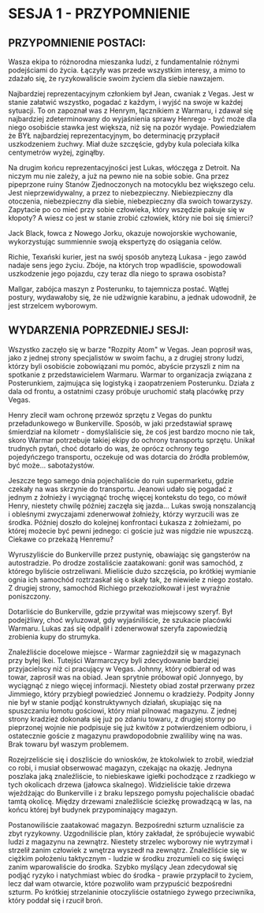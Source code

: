 # SESJA 1 - PRZYPOMNIENIE

## PRZYPOMNIENIE POSTACI:

Wasza ekipa to różnorodna mieszanka ludzi, z fundamentalnie różnymi podejściami do życia. Łączyły was przede wszystkim interesy, a mimo to zdażało się, że ryzykowaliście swoim życiem dla siebie nawzajem.

Najbardziej reprezentacyjnym członkiem był Jean, cwaniak z Vegas. Jest w stanie załatwić wszystko, pogadać z każdym, i wyjść na swoje w każdej sytuacji. To on zapoznał was z Henrym, łącznikiem z Warmaru, i zdawał się najbardziej zdeterminowany do wyjaśnienia sprawy Henrego - być może dla niego osobiście stawka jest większa, niż się na pozór wydaje. Powiedziałem że BYŁ najbardziej reprezentacyjnym, bo determinację przypłacił uszkodzeniem żuchwy. Miał duże szczęście, gdyby kula poleciała kilka centymetrów wyżej, zginąłby.

Na drugim końcu reprezentacyjności jest Lukas, włóczęga z Detroit. Na niczym mu nie zależy, a już na pewno nie na sobie sobie. Gna przez pipeprzone ruiny Stanów Zjednoczonych na motocyklu bez większego celu. Jest nieprzewidywalny, a przez to niebezpieczny. Niebiezpieczny dla otoczenia, niebezpieczny dla siebie, niebezpieczny dla swoich towarzyszy. Zapytacie po co mieć przy sobie człowieka, który wszędzie pakuje się w kłopoty? A wiesz co jest w stanie zrobić człowiek, który nie boi się śmierci?

Jack Black, łowca z Nowego Jorku, okazuje nowojorskie wychowanie, wykorzystując summiennie swoją ekspertyzę do osiągania celów.

Richie, Texański kurier, jest na swój sposób anytezą Lukasa - jego zawód nadaje sens jego życiu. Zbóje, na których trop wpadliście, spowodowali uszkodzenie jego pojazdu, czy teraz dla niego to sprawa osobista?

Mallgar, zabójca maszyn z Posterunku, to tajemnicza postać. Wątłej postury, wydawałoby się, że nie udżwignie karabinu, a jednak udowodnił, że jest strzelcem wyborowym.

## WYDARZENIA POPRZEDNIEJ SESJI:

Wszystko zaczęło się w barze "Rozpity Atom" w Vegas. Jean poprosił was, jako z jednej strony specjalistów w swoim fachu, a z drugiej strony ludzi, którzy byli osobiście zobowiązani mu pomóc, abyście przyszli z nim na spotkanie z przedstawicielem Warmaru. Warmar to organizacja związana z Posterunkiem, zajmująca się logistyką i zaopatrzeniem Posterunku. Działa z dala od frontu, a ostatnimi czasy próbuje uruchomić stałą placówkę przy Vegas.

Henry zlecił wam ochronę przewóz sprzętu z Vegas do punktu przeładunkowego w Bunkerville. Sposób, w jaki przedstawiał sprawę śmierdział na kilometr - domyślaliście się, że coś jest bardzo mocno nie tak, skoro Warmar potrzebuje takiej ekipy do ochrony transportu sprzętu. Unikał trudnych pytań, choć dotarło do was, że oprócz ochrony tego pojedyńczego transportu, oczekuje od was dotarcia do źródła problemów, być może... sabotażystów.

Jeszcze tego samego dnia pojechaliście do ruin supermarketu, gdzie czekały na was skrzynie do transportu. Jeanowi udało się pogadać z jednym z żołnieży i wyciągnąć trochę więcej kontekstu do tego, co mówił Henry, niestety chwilę później zaczęła się jazda... Lukas swoją nonszalancją i obleśnymi zwyczajami zdenerwował żołnieży, którzy wyrzucili was ze środka. Później doszło do kolejnej konfrontaci Łukasza z żołnieżami, po której możecie być pewni jednego: ci goście już was nigdzie nie wpuszczą. Ciekawe co przekażą Henremu?

Wyruszyliście do Bunkerville przez pustynię, obawiając się gangsterów na autostradzie. Po drodze zostaliście zaatakowani: gonił was samochód, z którego byliście ostrzeliwani. Mieliście dużo szczęścia, po krótkiej wymianie ognia ich samochód roztrzaskał się o skały tak, że niewiele z niego zostało. Z drugiej strony, samochód Richiego przekoziołkował i jest wyraźnie poniszczony.

Dotarliście do Bunkerville, gdzie przywitał was miejscowy szeryf. Był podejżliwy, choć wyluzował, gdy wyjaśniliście, że szukacie placówki Warmaru. Lukas zaś się odpalił i zdenerwował szeryfa zapowiedzią zrobienia kupy do strumyka.

Znaleźliście docelowe miejsce - Warmar zagnieździł się w magazynach przy byłej Ikei. Tutejści Warmarczycy byli zdecydowanie bardziej przyjacielscy niż ci pracujący w Vegas. Johnny, który odbierał od was towar, zaprosił was na obiad. Jean sprytnie próbował opić Jonnyego, by wyciągnąć z niego więcej informacji. Niestety obiad został przerwany przez Jimmiego, który przybiegł powiedzieć Jonnemu o kradzieży. Podpity Jonny nie był w stanie podjąć konstruktywnych działań, skupiając się na spuszczaniu łomotu gościowi, który miał pilnować magazynu. Z jednej strony kradzież dokonała się już po zdaniu towaru, z drugiej storny po pieprzonej wojnie nie podpisuje się już kwitów z potwierdzeniem odbioru, i ostatecznie goście z magazynu prawdopodobnie zwaliliby winę na was. Brak towaru był waszym problemem.

Rozejrzeliście się i doszliście do wniosków, że ktokolwiek to zrobił, wiedział co robi, i musiał obserwować magazyn, czekając na okazję. Jednyna poszlaka jaką znaleźliście, to niebieskawe igiełki pochodzące z rzadkiego w tych okolicach drzewa (jałowca skalnego). Widzieliście takie drzewa wjeżdżając do Bunkerville i z braku lepszego pomysłu pojechaliście obadać tamtą okolicę. Między drzewami znaleźliście ścieżkę prowadzącą w las, na końcu której był budynek przypominający magazyn.

Postanowiliście zaatakować magazyn. Bezpośredni szturm uznaliście za zbyt ryzykowny. Uzgodniliście plan, który zakładał, że spróbujecie wywabić ludzi z magazynu na zewnątrz. Niestety strzelec wyborowy nie wytrzymał i strzelił zanim człowiek z wnętrza wyszedł na zewnątrz. Znaleźliście się w ciężkim położeniu taktycznym - ludzie w środku zrozumieli co się święci zanim wparowaliście do środka. Szybko myślący Jean zdecydował się podjąć ryzyko i natychmiast wbiec do środka - prawie przypłacił to życiem, lecz dał wam otwarcie, które pozwoliło wam przypuścić bezpośredni szturm. Po krótkiej strzelaninie otoczyliście ostatniego żywego przeciwnika, który poddał się i rzucił broń.
